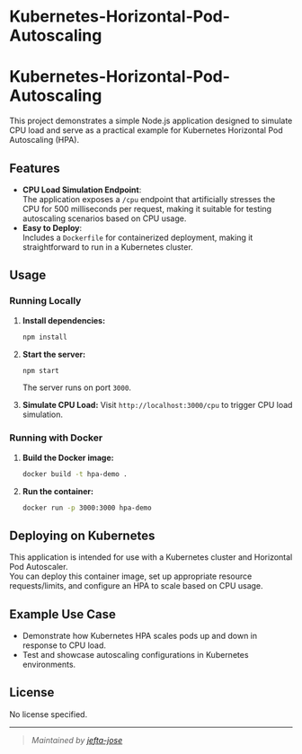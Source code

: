# Kubernetes-Horizontal-Pod-Autoscaling
# Kubernetes-Horizontal-Pod-Autoscaling

This project demonstrates a simple Node.js application designed to simulate CPU load and serve as a practical example for Kubernetes Horizontal Pod Autoscaling (HPA).

## Features

- **CPU Load Simulation Endpoint**:  
  The application exposes a `/cpu` endpoint that artificially stresses the CPU for 500 milliseconds per request, making it suitable for testing autoscaling scenarios based on CPU usage.
- **Easy to Deploy**:  
  Includes a `Dockerfile` for containerized deployment, making it straightforward to run in a Kubernetes cluster.

## Usage

### Running Locally

1. **Install dependencies:**
   ```bash
   npm install
   ```

2. **Start the server:**
   ```bash
   npm start
   ```
   The server runs on port `3000`.

3. **Simulate CPU Load:**
   Visit `http://localhost:3000/cpu` to trigger CPU load simulation.

### Running with Docker

1. **Build the Docker image:**
   ```bash
   docker build -t hpa-demo .
   ```

2. **Run the container:**
   ```bash
   docker run -p 3000:3000 hpa-demo
   ```

## Deploying on Kubernetes

This application is intended for use with a Kubernetes cluster and Horizontal Pod Autoscaler.  
You can deploy this container image, set up appropriate resource requests/limits, and configure an HPA to scale based on CPU usage.

## Example Use Case

- Demonstrate how Kubernetes HPA scales pods up and down in response to CPU load.
- Test and showcase autoscaling configurations in Kubernetes environments.

## License

No license specified.

---

> _Maintained by [jefta-jose](https://github.com/jefta-jose)_
